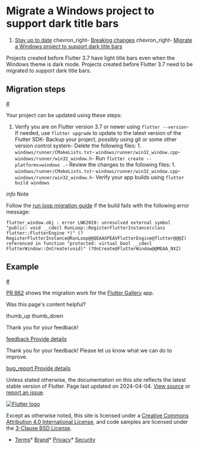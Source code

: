 Migrate a Windows project to support dark title bars
====================================================

1. [Stay up to date](/release) chevron\_right- [Breaking changes](/release/breaking-changes) chevron\_right- [Migrate a Windows project to support dark title bars](/release/breaking-changes/windows-dark-mode)

Projects created before Flutter 3.7 have light title bars even when the Windows theme is dark mode. Projects created before Flutter 3.7 need to be migrated to support dark title bars.

Migration steps
---------------

[#](#migration-steps)

Your project can be updated using these steps:

1. Verify you are on Flutter version 3.7 or newer using `flutter --version`- If needed, use `flutter upgrade` to update to the latest version of the Flutter SDK- Backup your project, possibly using git or some other version control system- Delete the following files:
         1. `windows/runner/CMakeLists.txt`- `windows/runner/win32_window.cpp`- `windows/runner/win32_window.h`- Run `flutter create --platforms=windows .`- Review the changes to the following files:
             1. `windows/runner/CMakeLists.txt`- `windows/runner/win32_window.cpp`- `windows/runner/win32_window.h`- Verify your app builds using `flutter build windows`

*info* Note

Follow the [run loop migration guide](/release/breaking-changes/windows-run-loop) if the build fails with the following error message:

```
flutter_window.obj : error LNK2019: unresolved external symbol "public: void __cdecl RunLoop::RegisterFlutterInstance(class flutter::FlutterEngine *)" (?RegisterFlutterInstance@RunLoop@@QEAAXPEAVFlutterEngine@flutter@@@Z) referenced in function "protected: virtual bool __cdecl FlutterWindow::OnCreate(void)" (?OnCreate@FlutterWindow@@MEAA_NXZ)
```

Example
-------

[#](#example)

[PR 862](https://github.com/flutter/gallery/pull/862/files) shows the migration work for the [Flutter Gallery](https://flutter-gallery-archive.web.app) app.

Was this page's content helpful?

thumb\_up thumb\_down

Thank you for your feedback!

 [feedback Provide details](https://github.com/flutter/website/issues/new?template=1_page_issue.yml&&page-url=https://docs.flutter.dev/release/breaking-changes/windows-dark-mode/&page-source=https://github.com/flutter/website/tree/main/src/content/release/breaking-changes/windows-dark-mode.md)

Thank you for your feedback! Please let us know what we can do to improve.

 [bug\_report Provide details](https://github.com/flutter/website/issues/new?template=1_page_issue.yml&&page-url=https://docs.flutter.dev/release/breaking-changes/windows-dark-mode/&page-source=https://github.com/flutter/website/tree/main/src/content/release/breaking-changes/windows-dark-mode.md)

Unless stated otherwise, the documentation on this site reflects the latest stable version of Flutter. Page last updated on 2024-04-04. [View source](https://github.com/flutter/website/tree/main/src/content/release/breaking-changes/windows-dark-mode.md) or [report an issue](https://github.com/flutter/website/issues/new?template=1_page_issue.yml&&page-url=https://docs.flutter.dev/release/breaking-changes/windows-dark-mode/&page-source=https://github.com/flutter/website/tree/main/src/content/release/breaking-changes/windows-dark-mode.md "Report an issue with this page").

[![Flutter logo](/assets/images/branding/flutter/logo+text/horizontal/white.svg)](https://flutter.dev)

Except as otherwise noted, this site is licensed under a [Creative Commons Attribution 4.0 International License](https://creativecommons.org/licenses/by/4.0/), and code samples are licensed under the [3-Clause BSD License](https://opensource.org/licenses/BSD-3-Clause).

* [Terms](/tos "Terms of use")* [Brand](/brand "Brand usage guidelines")* [Privacy](https://policies.google.com/privacy "Privacy policy")* [Security](/security "Security philosophy and practices")

   